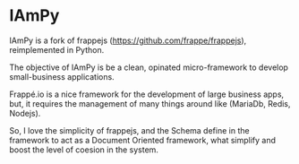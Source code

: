 # IAmPy

IAmPy is a fork of frappejs (https://github.com/frappe/frappejs), reimplemented in Python.


The objective of IAmPy is be a clean, opinated micro-framework to develop small-business applications.


Frappé.io is a nice framework for the development of large business apps, but, it requires the management of many things around like (MariaDb, Redis, Nodejs).


So, I love the simplicity of frappejs, and the Schema define in the framework to act as a Document Oriented framework, what simplify and boost the level of coesion in the system.


